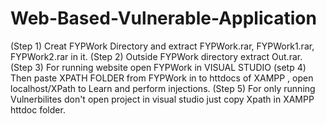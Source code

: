 # Web-Based-Vulnerable-Application
(Step 1) Creat FYPWork Directory and extract FYPWork.rar, FYPWork1.rar, FYPWork2.rar in it.
(Step 2) Outside FYPWork directory extract Out.rar.
(Step 3) For running website open FYPWork in VISUAL STUDIO
(setp 4) Then paste XPATH FOLDER from FYPWork in to httdocs of XAMPP , open localhost/XPath to Learn and perform injections.
(Step 5) For only running Vulnerbilites don't open project in visual studio just copy Xpath in XAMPP httdoc folder.
